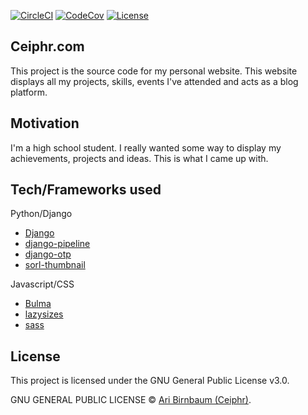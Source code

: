 [![CircleCI](https://img.shields.io/circleci/build/gh/ceiphr/ceiphr.com.svg)](https://circleci.com/gh/ceiphr/ceiphr.com)
[![CodeCov](https://img.shields.io/codecov/c/gh/ceiphr/ceiphr.com.svg)](https://codecov.io/gh/ceiphr/ceiphr.com)
[![License](https://img.shields.io/github/license/ceiphr/ceiphr.com.svg)](https://github.com/ceiphr/ceiphr.com/blob/master/LICENSE)
<!-- [![HSTS Preload Status](https://img.shields.io/hsts/preload/ceiphr.com.svg)](https://hstspreload.org/?domain=ceiphr.com) -->
<!-- [![Mozilla Observatory Status](https://img.shields.io/mozilla-observatory/grade/ceiphr.com.svg)](https://observatory.mozilla.org/analyze/ceiphr.com) -->
<!-- [![Libraries.io](https://img.shields.io/librariesio/github/ceiphr/ceiphr.com.svg)](https://libraries.io/github/ceiphr/ceiphr.com) -->

## Ceiphr.com

This project is the source code for my personal website. This website displays all my projects, skills, events I've attended and acts as a blog platform.

## Motivation

I'm a high school student. I really wanted some way to display my achievements, projects and ideas. This is what I came up with.

## Tech/Frameworks used

Python/Django

- [Django](https://www.djangoproject.com/)
- [django-pipeline](https://django-pipeline.readthedocs.io/en/latest/)
- [django-otp](https://django-otp-official.readthedocs.io/en/latest/)
- [sorl-thumbnail](https://github.com/jazzband/sorl-thumbnail)

Javascript/CSS

- [Bulma](https://bulma.io/)
- [lazysizes](https://github.com/aFarkas/lazysizes)
- [sass](https://sass-lang.com/)


## License

This project is licensed under the GNU General Public License v3.0.

GNU GENERAL PUBLIC LICENSE © [Ari Birnbaum (Ceiphr)](https://ceiphr.com).